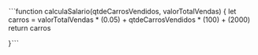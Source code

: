 ˋˋˋfunction calculaSalario(qtdeCarrosVendidos, valorTotalVendas) {
 let carros = valorTotalVendas * (0.05) + qtdeCarrosVendidos * (100) + (2000)
 return carros
 

}ˋˋˋ



